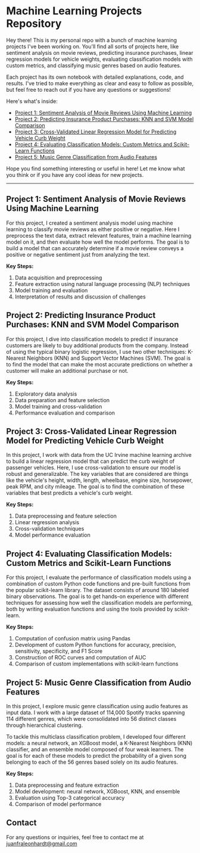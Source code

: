# Machine Learning Projects Repository

Hey there! This is my personal repo with a bunch of machine learning projects I've been working on. You'll find all sorts of projects here, like sentiment analysis on movie reviews, predicting insurance purchases, linear regression models for vehicle weights, evaluating classification models with custom metrics, and classifying music genres based on audio features.

Each project has its own notebook with detailed explanations, code, and results. I've tried to make everything as clear and easy to follow as possible, but feel free to reach out if you have any questions or suggestions!

Here's what's inside:

- [Project 1: Sentiment Analysis of Movie Reviews Using Machine Learning](https://github.com/Juanfra21/DS_Projects/blob/main/movie_reviews_sentiment_analysis.ipynb)
- [Project 2: Predicting Insurance Product Purchases: KNN and SVM Model Comparison](https://github.com/Juanfra21/DS_Projects/blob/main/KNN_SVM_insurance_prediction.ipynb)
- [Project 3: Cross-Validated Linear Regression Model for Predicting Vehicle Curb Weight](https://github.com/Juanfra21/DS_Projects/blob/main/predicting_curb_weight.ipynb)
- [Project 4: Evaluating Classification Models: Custom Metrics and Scikit-Learn Functions](https://github.com/Juanfra21/DS_Projects/blob/main/classification_models_metrics.ipynb)
- [Project 5: Music Genre Classification from Audio Features](https://github.com/Juanfra21/DS_Projects/blob/main/music_genre_classification.ipynb)

Hope you find something interesting or useful in here! Let me know what you think or if you have any cool ideas for new projects.

---

## Project 1: Sentiment Analysis of Movie Reviews Using Machine Learning

For this project, I created a sentiment analysis model using machine learning to classify movie reviews as either positive or negative. Here I preprocess the text data, extract relevant features, train a machine learning model on it, and then evaluate how well the model performs. The goal is to build a model that can accurately determine if a movie review conveys a positive or negative sentiment just from analyzing the text.

**Key Steps:**

1. Data acquisition and preprocessing
2. Feature extraction using natural language processing (NLP) techniques
3. Model training and evaluation
4. Interpretation of results and discussion of challenges

## Project 2: Predicting Insurance Product Purchases: KNN and SVM Model Comparison

For this project, I dive into classification models to predict if insurance customers are likely to buy additional products from the company. Instead of using the typical binary logistic regression, I use two other techniques: K-Nearest Neighbors (KNN) and Support Vector Machines (SVM). The goal is to find the model that can make the most accurate predictions on whether a customer will make an additional purchase or not.

**Key Steps:**

1. Exploratory data analysis
2. Data preparation and feature selection
3. Model training and cross-validation
4. Performance evaluation and comparison

## Project 3: Cross-Validated Linear Regression Model for Predicting Vehicle Curb Weight

In this project, I work with data from the UC Irvine machine learning archive to build a linear regression model that can predict the curb weight of passenger vehicles. Here, I use cross-validation to ensure our model is robust and generalizable. The key variables that are considered are things like the vehicle's height, width, length, wheelbase, engine size, horsepower, peak RPM, and city mileage. The goal is to find the combination of these variables that best predicts a vehicle's curb weight.

**Key Steps:**

1. Data preprocessing and feature selection
2. Linear regression analysis
3. Cross-validation techniques
4. Model performance evaluation

## Project 4: Evaluating Classification Models: Custom Metrics and Scikit-Learn Functions

For this project, I evaluate the performance of classification models using a combination of custom Python code functions and pre-built functions from the popular scikit-learn library. The dataset consists of around 180 labeled binary observations. The goal is to get hands-on experience with different techniques for assessing how well the classification models are performing, both by writing evaluation functions and using the tools provided by scikit-learn.

**Key Steps:**

1. Computation of confusion matrix using Pandas
2. Development of custom Python functions for accuracy, precision, sensitivity, specificity, and F1 Score
3. Construction of ROC curves and computation of AUC
4. Comparison of custom implementations with scikit-learn functions

## Project 5: Music Genre Classification from Audio Features

In this project, I explore music genre classification using audio features as input data. I work with a large dataset of 114,000 Spotify tracks spanning 114 different genres, which were consolidated into 56 distinct classes through hierarchical clustering.

To tackle this multiclass classification problem, I developed four different models: a neural network, an XGBoost model, a K-Nearest Neighbors (KNN) classifier, and an ensemble model composed of four weak learners. The goal is for each of these models to predict the probability of a given song belonging to each of the 56 genres based solely on its audio features.

**Key Steps:**

1. Data preprocessing and feature extraction
2. Model development: neural network, XGBoost, KNN, and ensemble
3. Evaluation using Top-3 categorical accuracy
4. Comparison of model performance

## Contact

For any questions or inquiries, feel free to contact me at juanfraleonhardt@gmail.com
